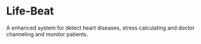 # Life-Beat
A enhanced system for detect heart diseases, stress calculating and doctor channeling and monitor patients.  
